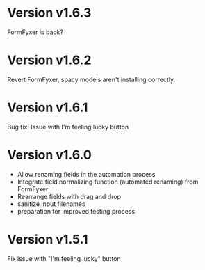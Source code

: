 # Version v1.6.3

FormFyxer is back?

# Version v1.6.2

Revert FormFyxer, spacy models aren't installing correctly. 

# Version v1.6.1

Bug fix:
Issue with I'm feeling lucky button

# Version v1.6.0

* Allow renaming fields in the automation process
* Integrate field normalizing function (automated renaming) from FormFyxer
* Rearrange fields with drag and drop
* sanitize input filenames
* preparation for improved testing process

# Version v1.5.1

Fix issue with "I'm feeling lucky" button
